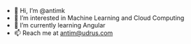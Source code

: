 - 👋 Hi, I’m @antimk
- 👀 I’m interested in Machine Learning and Cloud Computing
- 🌱 I’m currently learning Angular
- 📫 Reach me at antim@udrus.com

<!---
antimk/antimk is a ✨ special ✨ repository because its `README.md` (this file) appears on your GitHub profile.
You can click the Preview link to take a look at your changes.
--->
